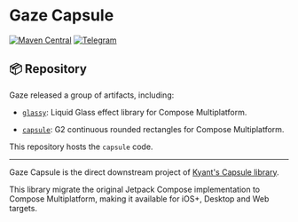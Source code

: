 # Gaze Capsule

[![Maven Central](https://img.shields.io/maven-central/v/com.mocharealm.gaze/capsule)](https://central.sonatype.com/artifact/com.mocharealm.gaze/capsule)
[![Telegram](https://img.shields.io/badge/Telegram-Community-blue?logo=telegram)](https://t.me/mocha_pot)

## 📦 Repository

Gaze released a group of artifacts, including:

- [`glassy`](https://github.com/6xingyv/gaze-glassy): Liquid Glass effect library for Compose Multiplatform.

- [`capsule`](https://github.com/6xingyv/gaze-capsule): G2 continuous rounded rectangles for Compose Multiplatform.

This repository hosts the `capsule` code.

---

Gaze Capsule is the direct downstream project of [Kyant's Capsule library](https://github.com/Kyant0/Capsule/).

This library migrate the original Jetpack Compose implementation to Compose Multiplatform, making it available for iOS+, Desktop and Web targets.